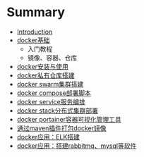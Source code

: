 # Summary

* [Introduction](README.md)
* [docker基础](dockerji-chu.md)
  * 入门教程
  * 镜像、容器、仓库
* [docker安装与使用](dockeran-zhuang-yu-shi-yong.md)
* [docker私有仓库搭建](dockersi-you-cang-ku-da-jian.md)
* [docker swarm集群搭建](docker-swarmji-qun-da-jian.md)
* [docker compose部署脚本](docker-composebu-shu-jiao-ben.md)
* [docker service服务编排](docker-servicefu-wu-bian-pai.md)
* [docker stack分布式集群部署](docker-stackfen-bu-shi-ji-qun-bu-shu.md)
* [docker portainer容器可视化管理工具](docker-portainerrong-qi-ke-shi-hua-guan-li-gong-ju.md)
* [通过maven插件打包docker镜像](tong-guo-maven-cha-jian-da-bao-docker-jing-xiang.md)
* [docker应用：ELK搭建](dockerying-yong-ff1a-elk-da-jian.md)
* [docker应用：搭建rabbitmq、mysql等软件](dockerying-yong-ff1a-da-jian-rabbitmq-mysql-deng-ruan-jian.md)


